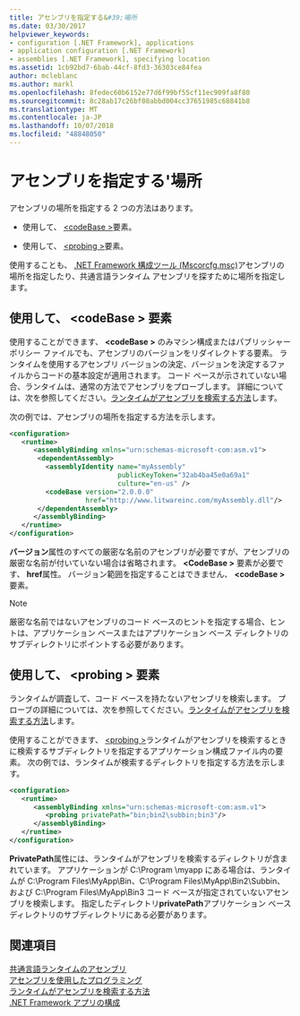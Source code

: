 ```yaml
---
title: アセンブリを指定する&#39;場所
ms.date: 03/30/2017
helpviewer_keywords:
- configuration [.NET Framework], applications
- application configuration [.NET Framework]
- assemblies [.NET Framework], specifying location
ms.assetid: 1cb92bd7-6bab-44cf-8fd3-36303ce84fea
author: mcleblanc
ms.author: markl
ms.openlocfilehash: 8fedec60b6152e77d6f99bf55cf11ec909fa8f80
ms.sourcegitcommit: 8c28ab17c26bf08abbd004cc37651985c68841b8
ms.translationtype: MT
ms.contentlocale: ja-JP
ms.lasthandoff: 10/07/2018
ms.locfileid: "48848050"
---
```

# <a name="specifying-an-assembly39s-location"></a>アセンブリを指定する&#39;場所
アセンブリの場所を指定する 2 つの方法はあります。  
  
-   使用して、 [ \<codeBase >](../../../docs/framework/configure-apps/file-schema/runtime/codebase-element.md)要素。  
  
-   使用して、 [ \<probing >](../../../docs/framework/configure-apps/file-schema/runtime/probing-element.md)要素。  
  
 使用することも、 [.NET Framework 構成ツール (Mscorcfg.msc)](https://msdn.microsoft.com/library/a7106c52-68da-490e-b129-971b2c743764)アセンブリの場所を指定したり、共通言語ランタイム アセンブリを探すために場所を指定します。  
  
## <a name="using-the-codebase-element"></a>使用して、 \<codeBase > 要素  
 使用することができます、  **\<codeBase >** のみマシン構成またはパブリッシャー ポリシー ファイルでも、アセンブリのバージョンをリダイレクトする要素。 ランタイムを使用するアセンブリ バージョンの決定、バージョンを決定するファイルからコードの基本設定が適用されます。 コード ベースが示されていない場合、ランタイムは、通常の方法でアセンブリをプローブします。 詳細については、次を参照してください。[ランタイムがアセンブリを検索する方法](../../../docs/framework/deployment/how-the-runtime-locates-assemblies.md)します。  
  
 次の例では、アセンブリの場所を指定する方法を示します。  
  
```xml  
<configuration>  
   <runtime>  
      <assemblyBinding xmlns="urn:schemas-microsoft-com:asm.v1">  
       <dependentAssembly>  
         <assemblyIdentity name="myAssembly"  
                           publicKeyToken="32ab4ba45e0a69a1"  
                           culture="en-us" />  
         <codeBase version="2.0.0.0"  
                   href="http://www.litwareinc.com/myAssembly.dll"/>  
       </dependentAssembly>  
      </assemblyBinding>  
   </runtime>  
</configuration>  
```  
  
 **バージョン**属性のすべての厳密な名前のアセンブリが必要ですが、アセンブリの厳密な名前が付いていない場合は省略されます。 **\<CodeBase >** 要素が必要です、 **href**属性。 バージョン範囲を指定することはできません、  **\<codeBase >** 要素。  
  
> [!NOTE]
>  厳密な名前ではないアセンブリのコード ベースのヒントを指定する場合、ヒントは、アプリケーション ベースまたはアプリケーション ベース ディレクトリのサブディレクトリにポイントする必要があります。  
  
## <a name="using-the-probing-element"></a>使用して、 \<probing > 要素  
 ランタイムが調査して、コード ベースを持たないアセンブリを検索します。 プローブの詳細については、次を参照してください。[ランタイムがアセンブリを検索する方法](../../../docs/framework/deployment/how-the-runtime-locates-assemblies.md)します。  
  
 使用することができます、 [ \<probing >](../../../docs/framework/configure-apps/file-schema/runtime/probing-element.md)ランタイムがアセンブリを検索するときに検索するサブディレクトリを指定するアプリケーション構成ファイル内の要素。 次の例では、ランタイムが検索するディレクトリを指定する方法を示します。  
  
```xml  
<configuration>  
   <runtime>  
      <assemblyBinding xmlns="urn:schemas-microsoft-com:asm.v1">  
         <probing privatePath="bin;bin2\subbin;bin3"/>  
      </assemblyBinding>  
   </runtime>  
</configuration>  
```  
  
 **PrivatePath**属性には、ランタイムがアセンブリを検索するディレクトリが含まれています。 アプリケーションが C:\Program \myapp にある場合は、ランタイムが C:\Program Files\MyApp\Bin、C:\Program Files\MyApp\Bin2\Subbin、および C:\Program Files\MyApp\Bin3 コード ベースが指定されていないアセンブリを検索します。 指定したディレクトリ**privatePath**アプリケーション ベース ディレクトリのサブディレクトリにある必要があります。  
  
## <a name="see-also"></a>関連項目  
 [共通言語ランタイムのアセンブリ](../../../docs/framework/app-domains/assemblies-in-the-common-language-runtime.md)  
 [アセンブリを使用したプログラミング](../../../docs/framework/app-domains/programming-with-assemblies.md)  
 [ランタイムがアセンブリを検索する方法](../../../docs/framework/deployment/how-the-runtime-locates-assemblies.md)  
 [.NET Framework アプリの構成](https://msdn.microsoft.com/library/d789b592-fcb5-4e3d-8ac9-e0299adaaa42)
